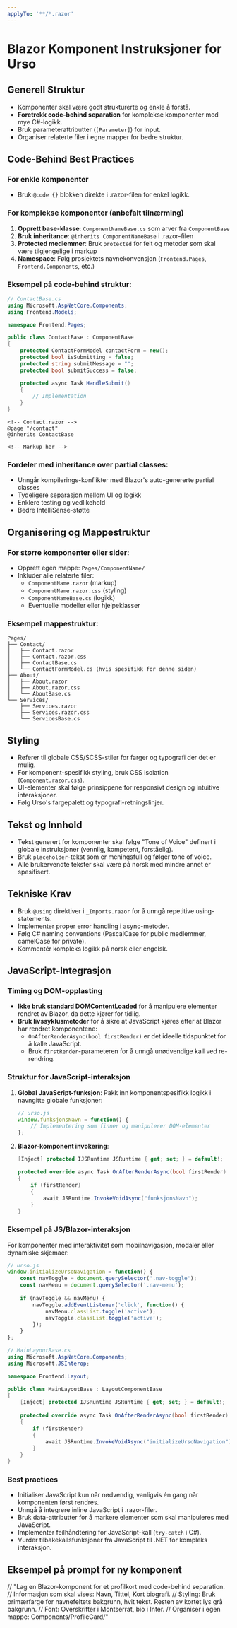 ```yaml
---
applyTo: '**/*.razor'
---
```

# Blazor Komponent Instruksjoner for Urso

## Generell Struktur

- Komponenter skal være godt strukturerte og enkle å forstå.
- **Foretrekk code-behind separation** for komplekse komponenter med mye C#-logikk.
- Bruk parameterattributter (`[Parameter]`) for input.
- Organiser relaterte filer i egne mapper for bedre struktur.

## Code-Behind Best Practices

### For enkle komponenter
- Bruk `@code {}` blokken direkte i .razor-filen for enkel logikk.

### For komplekse komponenter (anbefalt tilnærming)
1. **Opprett base-klasse**: `ComponentNameBase.cs` som arver fra `ComponentBase`
2. **Bruk inheritance**: `@inherits ComponentNameBase` i .razor-filen
3. **Protected medlemmer**: Bruk `protected` for felt og metoder som skal være tilgjengelige i markup
4. **Namespace**: Følg prosjektets navnekonvensjon (`Frontend.Pages`, `Frontend.Components`, etc.)

### Eksempel på code-behind struktur:
```csharp
// ContactBase.cs
using Microsoft.AspNetCore.Components;
using Frontend.Models;

namespace Frontend.Pages;

public class ContactBase : ComponentBase
{
    protected ContactFormModel contactForm = new();
    protected bool isSubmitting = false;
    protected string submitMessage = "";
    protected bool submitSuccess = false;

    protected async Task HandleSubmit()
    {
        // Implementation
    }
}
```

```razor
<!-- Contact.razor -->
@page "/contact"
@inherits ContactBase

<!-- Markup her -->
```

### Fordeler med inheritance over partial classes:
- Unngår kompilerings-konflikter med Blazor's auto-genererte partial classes
- Tydeligere separasjon mellom UI og logikk
- Enklere testing og vedlikehold
- Bedre IntelliSense-støtte

## Organisering og Mappestruktur

### For større komponenter eller sider:
- Opprett egen mappe: `Pages/ComponentName/`
- Inkluder alle relaterte filer:
  - `ComponentName.razor` (markup)
  - `ComponentName.razor.css` (styling)
  - `ComponentNameBase.cs` (logikk)
  - Eventuelle modeller eller hjelpeklasser

### Eksempel mappestruktur:
```
Pages/
├── Contact/
│   ├── Contact.razor
│   ├── Contact.razor.css
│   ├── ContactBase.cs
│   └── ContactFormModel.cs (hvis spesifikk for denne siden)
├── About/
│   ├── About.razor
│   ├── About.razor.css
│   └── AboutBase.cs
└── Services/
    ├── Services.razor
    ├── Services.razor.css
    └── ServicesBase.cs
```

## Styling

- Referer til globale CSS/SCSS-stiler for farger og typografi der det er mulig.
- For komponent-spesifikk styling, bruk CSS isolation (`Component.razor.css`).
- UI-elementer skal følge prinsippene for responsivt design og intuitive interaksjoner.
- Følg Urso's fargepalett og typografi-retningslinjer.

## Tekst og Innhold

- Tekst generert for komponenter skal følge "Tone of Voice" definert i globale instruksjoner (vennlig, kompetent, forståelig).
- Bruk `placeholder`-tekst som er meningsfull og følger tone of voice.
- Alle brukervendte tekster skal være på norsk med mindre annet er spesifisert.

## Tekniske Krav

- Bruk `@using` direktiver i `_Imports.razor` for å unngå repetitive using-statements.
- Implementer proper error handling i async-metoder.
- Følg C# naming conventions (PascalCase for public medlemmer, camelCase for private).
- Kommentér kompleks logikk på norsk eller engelsk.

## JavaScript-Integrasjon

### Timing og DOM-opplasting
- **Ikke bruk standard DOMContentLoaded** for å manipulere elementer rendret av Blazor, da dette kjører for tidlig.
- **Bruk livssyklusmetoder** for å sikre at JavaScript kjøres etter at Blazor har rendret komponentene:
  - `OnAfterRenderAsync(bool firstRender)` er det ideelle tidspunktet for å kalle JavaScript.
  - Bruk `firstRender`-parameteren for å unngå unødvendige kall ved re-rendring.

### Struktur for JavaScript-interaksjon
1. **Global JavaScript-funksjon**: Pakk inn komponentspesifikk logikk i navngitte globale funksjoner:
   ```javascript
   // urso.js
   window.funksjonsNavn = function() {
       // Implementering som finner og manipulerer DOM-elementer
   };
   ```

2. **Blazor-komponent invokering**:
   ```csharp
   [Inject] protected IJSRuntime JSRuntime { get; set; } = default!;
   
   protected override async Task OnAfterRenderAsync(bool firstRender)
   {
       if (firstRender)
       {
           await JSRuntime.InvokeVoidAsync("funksjonsNavn");
       }
   }
   ```

### Eksempel på JS/Blazor-interaksjon
For komponenter med interaktivitet som mobilnavigasjon, modaler eller dynamiske skjemaer:

```javascript
// urso.js
window.initializeUrsoNavigation = function() {
    const navToggle = document.querySelector('.nav-toggle');
    const navMenu = document.querySelector('.nav-menu');
    
    if (navToggle && navMenu) {
        navToggle.addEventListener('click', function() {
            navMenu.classList.toggle('active');
            navToggle.classList.toggle('active');
        });
    }
};
```

```csharp
// MainLayoutBase.cs
using Microsoft.AspNetCore.Components;
using Microsoft.JSInterop;

namespace Frontend.Layout;

public class MainLayoutBase : LayoutComponentBase
{
    [Inject] protected IJSRuntime JSRuntime { get; set; } = default!;
    
    protected override async Task OnAfterRenderAsync(bool firstRender)
    {
        if (firstRender)
        {
            await JSRuntime.InvokeVoidAsync("initializeUrsoNavigation");
        }
    }
}
```

### Best practices
- Initialiser JavaScript kun når nødvendig, vanligvis én gang når komponenten først rendres.
- Unngå å integrere inline JavaScript i .razor-filer.
- Bruk data-attributter for å markere elementer som skal manipuleres med JavaScript.
- Implementer feilhåndtering for JavaScript-kall (`try-catch` i C#).
- Vurder tilbakekallsfunksjoner fra JavaScript til .NET for kompleks interaksjon.

## Eksempel på prompt for ny komponent

// "Lag en Blazor-komponent for et profilkort med code-behind separation.
// Informasjon som skal vises: Navn, Tittel, Kort biografi.
// Styling: Bruk primærfarge for navnefeltets bakgrunn, hvit tekst. Resten av kortet lys grå bakgrunn.
// Font: Overskrifter i Montserrat, bio i Inter.
// Organiser i egen mappe: Components/ProfileCard/"
